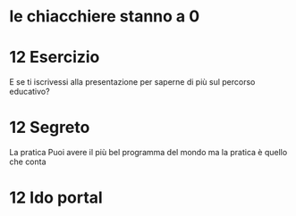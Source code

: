 # le chiacchiere stanno a 0

# 12 Esercizio

E se ti iscrivessi alla presentazione per saperne di più sul percorso educativo?

# 12 Segreto

La pratica Puoi avere il più bel programma del mondo ma la pratica è quello che conta

# 12 Ido portal


<!--stackedit_data:
eyJoaXN0b3J5IjpbMTMxNjYwMzQ3NCwtMTk3ODU2ODg0XX0=
-->